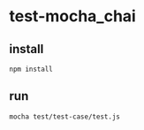 # test-mocha_chai

## install
```shell
npm install
```

## run
```shell
mocha test/test-case/test.js
```
